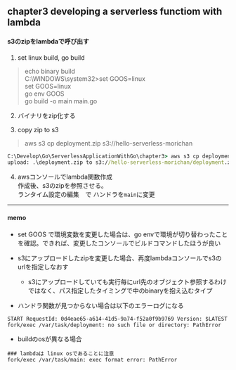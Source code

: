## chapter3 developing a serverless functiom with lambda
#### s3のzipをlambdaで呼び出す

1. set linux build, go build
> echo binary build  
> C:\WINDOWS\system32>set GOOS=linux  
> set GOOS=linux  
> go env GOOS  
> go build -o main main.go  

2. バイナリをzip化する

3. copy zip to s3
> aws s3 cp deployment.zip s3://hello-serverless-morichan
```cmd
C:\Develop\Go\ServerlessApplicationWithGo\chapter3> aws s3 cp deployment.zip s3://hello-serverless-morichan
upload: .\deployment.zip to s3://hello-serverless-morichan/deployment.zip
```

4. awsコンソールでlambda関数作成  
作成後、s3のzipを参照させる。  
ランタイム設定の編集　で ハンドラを`main`に変更


---
#### memo
- set GOOS で環境変数を変更した場合は、go envで環境が切り替わったことを確認。できれば、変更したコンソールでビルドコマンドしたほうが良い
- s3にアップロードしたzipを変更した場合、再度lambdaコンソールでs3のurlを指定しなおす
  - s3にアップロードしていても実行毎にurl先のオブジェクト参照するわけではなく、パス指定したタイミングで中のbinaryを抱え込むタイプ

- ハンドラ関数が見つからない場合は以下のエラーログになる
```
START RequestId: 0d4eae65-a614-41d5-9a74-f52a0f9b9769 Version: $LATEST
fork/exec /var/task/deployment: no such file or directory: PathError
```
- buildのosが異なる場合
```
### lambdaは linux osであることに注意
fork/exec /var/task/main: exec format error: PathError
```